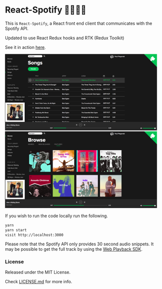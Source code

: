 # React-Spotify 🎺🎸🎻🎤

This is `React-Spotify`, a React front end client that communicates with the Spotify API.

Updated to use React Redux hooks and RTK (Redux Toolkit)

See it in action [here](http://pau1fitz.github.io/react-spotify).

![alt text](https://github.com/Pau1fitz/react-spotify/blob/master/songs.png 'Song')
![alt text](https://github.com/Pau1fitz/react-spotify/blob/master/browser.png 'Browse')

If you wish to run the code locally run the following.

```
yarn
yarn start
visit http://localhost:3000
```

Please note that the Spotify API only provides 30 second audio snippets. It may be possible to get the full track by using the [Web Playback SDK](https://beta.developer.spotify.com/documentation/web-playback-sdk/).

### License

Released under the MIT License.

Check [LICENSE.md](https://github.com/Pau1fitz/react-spotify/blob/master/LICENSE) for more info.
